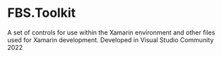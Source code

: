 # FBS.Toolkit
A set of controls for use within the Xamarin environment and other files used for Xamarin development. 
Developed in Visual Studio Community 2022

